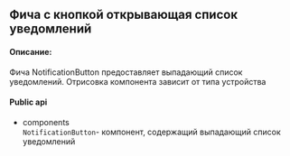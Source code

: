 ## Фича с кнопкой открывающая список уведомлений
#### Описание:

Фича NotificationButton предоставляет выпадающий список уведомлений. Отрисовка компонента зависит от типа  устройства

#### Public api

- components  
`NotificationButton`- компонент, содержащий выпадающий список уведомлений  

